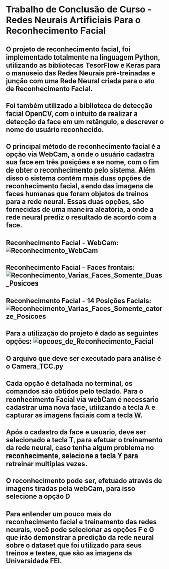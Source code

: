 # Trabalho de Conclusão de Curso - Redes Neurais Artificiais Para o Reconhecimento Facial

## O projeto de reconhecimento facial, foi implementado totalmente na linguagem Python, utilizando as bibliotecas TesorFlow e Keras para o manuseio das Redes Neurais pré-treinadas e junção com uma Rede Neural criada para o ato de Reconhecimento Facial.

## Foi também utilizado a biblioteca de detecção facial OpenCV, com o intuito de realizar a detecção da face em um retângulo, e descrever o nome do usuário reconhecido.

## O principal método de reconhecimento facial é a opção via WebCam, a onde o usuário cadastra sua face em três posições e se nome, com o fim de obter o reconhecimento pelo sistema. Além disso o sistema contém mais duas opções de reconhecimento facial, sendo das imagens de faces humanas que foram objetos de treinos para a rede neural. Essas duas opções, são fornecidas de uma maneira aleatória, a onde a rede neural prediz o resultado de acordo com a face. 


## Reconhecimento Facial - WebCam:![Reconhecimento_WebCam](https://user-images.githubusercontent.com/64969135/200305609-304c5f79-aab5-425a-b892-2c9fcaf09a31.png)

## Reconhecimento Facial - Faces frontais: ![Reconhecimento_Varias_Faces_Somente_Duas_Posicoes](https://user-images.githubusercontent.com/64969135/200306021-605bbd64-304b-422e-a5f4-756c4145549f.png)

## Reconhecimento Facial - 14 Posições Faciais: ![Reconhecimento_Varias_Faces_Somente_catorze_Posicoes](https://user-images.githubusercontent.com/64969135/200306225-2ce2044f-1041-44ee-9b30-093c52441e25.png)

## Para a utilização do projeto é dado as seguintes opções: ![opcoes_de_Reconhecimento_Facial](https://user-images.githubusercontent.com/64969135/200312943-fddf432f-18ee-4050-a0cc-9889e5273ce7.png)

## O arquivo que deve ser executado para análise é o Camera_TCC.py

## Cada opção é detalhada no terminal, os comandos são obtidos pelo teclado. Para o reonhecimento Facial via webCam é necessario cadastrar uma nova face, utilizando a tecla A e capturar as imagens faciais com a tecla W.

## Após o cadastro da face e usuario, deve ser selecionado a tecla T, para efetuar o treinamento da rede neural, caso tenha algum problema no reconhecimente, selecione a tecla Y para retreinar multiplas vezes.

## O reconhecimento pode ser, efetuado através de imagens tiradas pela webCam, para isso selecione a opção D

## Para entender um pouco mais do reconhecimento facial e treinamento das redes neurais, você pode selecionar as opções F e G que irão demonstrar a predição da rede neural sobre o dataset que foi utilizado para seus treinos e testes, que são as imagens da Universidade FEI.

